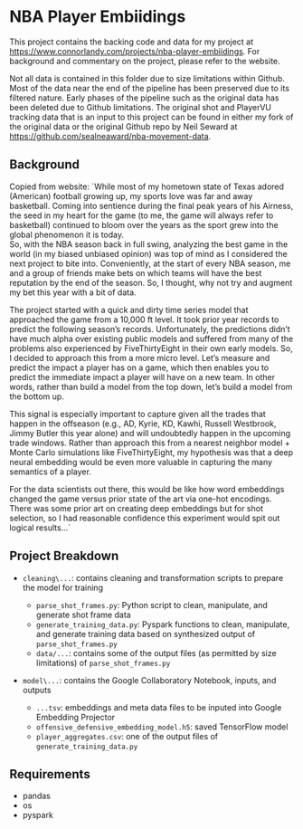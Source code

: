 # NBA Player Embiidings
This project contains the backing code and data for my project at https://www.connorlandy.com/projects/nba-player-embiidings. For background and commentary on the project, please refer to the website.   

Not all data is contained in this folder due to size limitations within Github. Most of the data near the end of the pipeline has been preserved due to its filtered nature. Early phases of the pipeline such as the original data has been deleted due to Github limitations. The original shot and PlayerVU tracking data that is an input to this project can be found in either my fork of the original data or the original Github repo by Neil Seward at https://github.com/sealneaward/nba-movement-data.

## Background

Copied from website:
`While most of my hometown state of Texas adored (American) football growing up, my sports love was far and away basketball. Coming into sentience during the final peak years of his Airness, the seed in my heart for the game (to me, the game will always refer to basketball) continued to bloom over the years as the sport grew into the global phenomenon it is today.  
‍
So, with the NBA season back in full swing, analyzing the best game in the world (in my biased unbiased opinion) was top of mind as I considered the next project to bite into. Conveniently, at the start of every NBA season, me and a group of friends make bets on which teams will have the best reputation by the end of the season. So, I thought, why not try and augment my bet this year with a bit of data.

The project started with a quick and dirty time series model that approached the game from a 10,000 ft level. It took prior year records to predict the following season’s records. Unfortunately, the predictions didn’t have much alpha over existing public models and suffered from many of the problems also experienced by FiveThirtyEight in their own early models. So, I decided to approach this from a more micro level. Let’s measure and predict the impact a player has on a game, which then enables you to predict the immediate impact a player will have on a new team. In other words, rather than build a model from the top down, let’s build a model from the bottom up.

This signal is especially important to capture given all the trades that happen in the offseason (e.g., AD, Kyrie, KD, Kawhi, Russell Westbrook, Jimmy Butler this year alone) and will undoubtedly happen in the upcoming trade windows. Rather than approach this from a nearest neighbor model + Monte Carlo simulations like FiveThirtyEight, my hypothesis was that a deep neural embedding would be even more valuable in capturing the many semantics of a player.

For the data scientists out there, this would be like how word embeddings changed the game versus prior state of the art via one-hot encodings. There was some prior art on creating deep embeddings but for shot selection, so I had reasonable confidence this experiment would spit out logical results...`

## Project Breakdown
- `cleaning\...`: contains cleaning and transformation scripts to prepare the model for training 
    - `parse_shot_frames.py`: Python script to clean, manipulate, and generate shot frame data
    - `generate_training_data.py`: Pyspark functions to clean, manipulate, and generate training data based on synthesized output of `parse_shot_frames.py`
    - `data/...`: contains some of the output files (as permitted by size limitations) of `parse_shot_frames.py` 

- `model\...`: contains the Google Collaboratory Notebook, inputs, and outputs
    - `...tsv`: embeddings and meta data files to be inputed into Google Embedding Projector
    - `offensive_defensive_embedding_model.h5`: saved TensorFlow model 
    - `player_aggregates.csv`: one of the output files of `generate_training_data.py` 

## Requirements
- pandas
- os
- pyspark  


